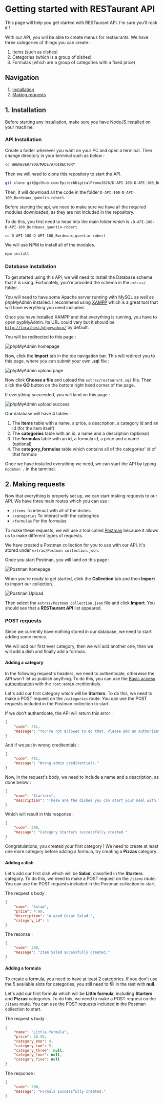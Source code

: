 # Getting started with RESTaurant API

This page will help you get started with RESTaurant API. I'm sure you'll rock it ! 

With our API, you will be able to create menus for restaurants. We have three categories of things you can create :
1. Items (such as dishes)
2. Categories (which is a group of dishes)
3. Formulas (which are a group of categories with a fixed price)

## Navigation

1. [Installation](#Installation)
2. [Making requests](#Making-requests)

## 1. Installation

Before starting any installation, make sure you have [NodeJS](https://nodejs.org/en/) installed on your machine.

### API Installation

Create a folder wherever you want on your PC and open a terminal.
Then change directory in your terminal such as below :

```bash
cd WHEREVER/YOU/MADE/A/DIRECTORY
```

Then we will need to clone this repository to start the API.

```bash
git clone git@github.com:EpitechDigitalPromo2026/D-API-100-D-API-100_Bordeaux_quentin-robert.git
```

Then, it will download all the code in the folder `D-API-100-D-API-100_Bordeaux_quentin-robert`.

Before starting the api, we need to make sure we have all the required modules downloaded, as they are not included in the repository.

To do this, you first need to head into the main folder which is `/D-API-100-D-API-100_Bordeaux_quentin-robert`.

```bash
cd D-API-100-D-API-100_Bordeaux_quentin-robert
```

We will use NPM to install all of the modules.

```bash
npm install
```

### Database installation

To get started using this API, we will need to install the Database schema that it is using. Fortunately, you're provided the schema in the ```extras/``` folder.

You will need to have some Apache server running with MySQL as well as phpMyAdmin installed. I recommend using [XAMPP](https://www.apachefriends.org/fr/index.html) which is a great tool that will have everything you need included.

Once you have installed XAMPP and that everything is running, you have to open pypMyAdmin. Its URL could vary but it should be [`http://localhost/phpmyadmin/`](http://localhost/phpmyadmin/) by default.

You will be redirected to this page :

![phpMyAdmin homepage](images/phpMyAdminHome.PNG)

Now, click the **Import** tab in the top navigation bar. This will redirect you to this page, where you can submit your own **.sql** file :

![phpMyAdmin upload page](images/phpMyAdminUpload.PNG)

Now click **Choose a file** and upload the `extras/restaurant.sql` file. Then click the **GO** button on the bottom right hand corner of the page.

If everything succeeded, you will land on this page :

![phpMyAdmin upload success](images/phpMyAdminSuccess.PNG)

Our database will have 4 tables :
1. The **items** table with a name, a price, a description, a category id and an id (for the item itself)
2. The **categories** table with an id, a name and a description (optional)
3. The **formulas** table with an id, a formula id, a price and a name (optional)
4. The **category_formulas** table which contains all of the categories' id of that formula



Once we have installed everything we need, we can start the API by typing ```nodemon .``` in the terminal.

## 2. Making requests

Now that everything is properly set up, we can start making requests to our API.
We have three main routes which you can use :
- `/items` To interact with all of the dishes
- `/categories` To interact with the cateogries
- `/formulas` For the formulas 

To make these requests, we will use a tool called [Postman](https://www.postman.com/downloads/) because it allows us to make different types of requests.

We have created a Postman collection for you to use with our API. It's stored under `extras/Postman collection.json`.

Once you start Postman, you will land on this page :

![Postman homepage](images/postmanHome.PNG)

When you're ready to get started, click the **Collection** tab and then **Import** to import our collection.

![Postman Upload](images/postmanUpload.PNG)

Then select the `extras/Postman collection.json` file and click **Import**. You should see that a **RESTaurant API** list appeared.



### POST requests

Since we currently have nothing stored in our database, we need to start adding some menus.

We will add our first ever category, then we will add another one, then we will add a dish and finally add a formula.

#### Adding a category

In the following request's headers, we need to authenticate, otherwise the API won't let us publish anything. To do this, you can use the [Basic access authentication](https://en.wikipedia.org/wiki/Basic_access_authentication) with the `root:admin` creditentials.

Let's add our first category which will be **Starters**. To do this, we need to make a POST request on the `/categories` route. You can use the POST requests included in the Postman collection to start.

If we don't authenticate, the API will return this error :

```json
{
    "code": 401,
    "message": "You're not allowed to do that. Please add an Authorization field to your headers."
}
```

And if we put in wrong creditentials :

```json
{
    "code": 401,
    "message": "Wrong admin creditentials."
}
```

Now, in the request's body, we need to include a name and a description, as done below :

```json
{
    "name": "Starters",
    "description": "These are the dishes you can start your meal with."
}
``` 

Which will result in this response :

```json
{
    "code": 200,
    "message": "Category Starters successfully created."
}
```

Congratulations, you created your first category ! We need to create at least one more category before adding a formula, try creating a **Pizzas** category.

#### Adding a dish

Let's add our first dish which will be **Salad**, classified in the **Starters** category. To do this, we need to make a POST request on the `/items` route. You can use the POST requests included in the Postman collection to start.

The request's body :

```json
{
    "name": "Salad",
    "price": 4.99,
    "description": "A good Cesar Salad.",
    "category_id": 4
}
```

The resonse :
```json
{
    "code": 200,
    "message": "Item Salad sucessfully created."
}
``` 

#### Adding a formula

To create a formula, you need to have at least 2 categories. If you don't use the 5 available slots for categories, you still need to fill in the rest with **null**.

Let's add our first formula which will be **Little formula**, including **Starters** and **Pizzas** categories. To do this, we need to make a POST request on the `/items` route. You can use the POST requests included in the Postman collection to start.

The request's body : 

```json
{
    "name": "Little formula",
    "price": 10.50,
    "category_one": 4,
    "category_two": 5,
    "category_three": null,
    "category_four": null,
    "category_five": null
}
```

The response :

```json
{
    "code": 200,
    "message": "Formula successfully created."
}
```